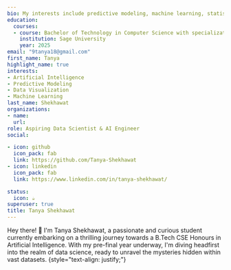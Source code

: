 ```yaml
---
bio: My interests include predictive modeling, machine learning, statistics, and data visualization.
education:
  courses:
  - course: Bachelor of Technology in Computer Science with specialization in AI
    institution: Sage University
    year: 2025
email: "9tanya18@gmail.com"
first_name: Tanya
highlight_name: true
interests:
- Artificial Intelligence
- Predictive Modeling
- Data Visualization
- Machine Learning
last_name: Shekhawat
organizations:
- name: 
  url: 
role: Aspiring Data Scientist & AI Engineer
social:

- icon: github
  icon_pack: fab
  link: https://github.com/Tanya-Shekhawat
- icon: linkedin
  icon_pack: fab
  link: https://www.linkedin.com/in/tanya-shekhawat/

status:
  icon: ☕️
superuser: true
title: Tanya Shekhawat
---
```


Hey there! 👋 I'm Tanya Shekhawat, a passionate and curious student currently embarking on a thrilling journey towards a B.Tech CSE Honours in Artificial Intelligence. With my pre-final year underway, I'm diving headfirst into the realm of data science, ready to unravel the mysteries hidden within vast datasets.
{style="text-align: justify;"}
